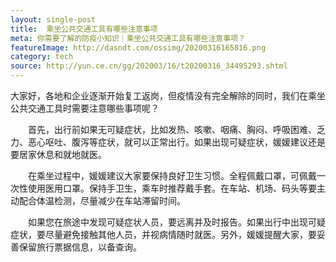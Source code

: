 ```yaml
---
layout: single-post
title:  乘坐公共交通工具有哪些注意事项
meta: 你需要了解的防疫小知识｜乘坐公共交通工具有哪些注意事项？
featureImage: http://dasndt.com/ossimg/20200316165816.png
category: tech
source: http://yun.ce.cn/gg/202003/16/t20200316_34495293.shtml
---
```


大家好，各地和企业逐渐开始复工返岗，但疫情没有完全解除的同时，我们在乘坐公共交通工具时需要注意哪些事项呢？ 

　　首先，出行前如果无可疑症状，比如发热、咳嗽、咽痛、胸闷、呼吸困难、乏力、恶心呕吐、腹泻等症状，就可以正常出行。如果出现可疑症状，媛媛建议还是要居家休息和就地就医。 

　　在乘坐过程中，媛媛建议大家要保持良好卫生习惯。全程佩戴口罩，可佩戴一次性使用医用口罩。保持手卫生，乘车时推荐戴手套。在车站、机场、码头等要主动配合体温检测，尽量减少在车站滞留时间。 

　　如果您在旅途中发现可疑症状人员，要远离并及时报告。如果出行中出现可疑症状，要尽量避免接触其他人员，并视病情随时就医。另外，媛媛提醒大家，要妥善保留旅行票据信息，以备查询。